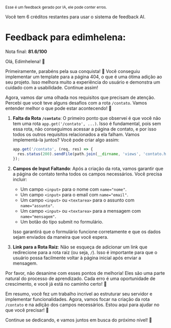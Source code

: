 <sup>Esse é um feedback gerado por IA, ele pode conter erros.</sup>

Você tem 6 créditos restantes para usar o sistema de feedback AI.

# Feedback para edimhelena:

Nota final: **81.6/100**

Olá, Edimhelena! 🚀 

Primeiramente, parabéns pela sua conquista! 🎉 Você conseguiu implementar um template para a página 404, o que é uma ótima adição ao seu projeto. Isso melhora muito a experiência do usuário e demonstra um cuidado com a usabilidade. Continue assim!

Agora, vamos dar uma olhada nos requisitos que precisam de atenção. Percebi que você teve alguns desafios com a rota `/contato`. Vamos entender melhor o que pode estar acontecendo! 🤔

1. **Falta da Rota `/contato`**: O primeiro ponto que observei é que você não tem uma rota `app.get('/contato', ...)`. Isso é fundamental, pois sem essa rota, não conseguimos acessar a página de contato, e por isso todos os outros requisitos relacionados a ela falham. Vamos implementá-la juntos? Você pode criar algo assim:
   ```javascript
   app.get('/contato', (req, res) => {
     res.status(200).sendFile(path.join(__dirname, 'views', 'contato.html'));
   });
   ```

2. **Campos de Input Faltando**: Após a criação da rota, vamos garantir que a página de contato tenha todos os campos necessários. Você precisa incluir:
   - Um campo `<input>` para o nome com `name="nome"`.
   - Um campo `<input>` para o email com `name="email"`.
   - Um campo `<input>` ou `<textarea>` para o assunto com `name="assunto"`.
   - Um campo `<input>` ou `<textarea>` para a mensagem com `name="mensagem"`.
   - Um botão do tipo submit no formulário.

   Isso garantirá que o formulário funcione corretamente e que os dados sejam enviados da maneira que você espera.

3. **Link para a Rota Raiz**: Não se esqueça de adicionar um link que redirecione para a rota raiz (ou seja, `/`). Isso é importante para que o usuário possa facilmente voltar à página inicial após enviar a mensagem.

Por favor, não desanime com esses pontos de melhoria! Eles são uma parte natural do processo de aprendizado. Cada erro é uma oportunidade de crescimento, e você já está no caminho certo! 💪

Em resumo, você fez um trabalho incrível ao estruturar seu servidor e implementar funcionalidades. Agora, vamos focar na criação da rota `/contato` e na adição dos campos necessários. Estou aqui para ajudar no que você precisar! 🌟

Continue se dedicando, e vamos juntos em busca do próximo nível! 🚀